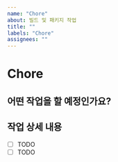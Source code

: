 ```yaml
---
name: "Chore"
about: 빌드 및 패키지 작업
title: ""
labels: "Chore"
assignees: ""
---
```


# Chore

## 어떤 작업을 할 예정인가요?

## 작업 상세 내용

- [ ] TODO
- [ ] TODO
